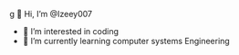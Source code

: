 g 👋 Hi, I’m @Izeey007
- 👀 I’m interested in coding
- 🌱 I’m currently learning computer systems Engineering


<!---
Izeey007/Izeey007 is a ✨ special ✨ repository because its `README.md` (this file) appears on your GitHub profile.
You can click the Preview link to take a look at your changes.
--->
